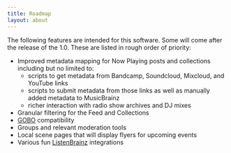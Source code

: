 ```yaml
---
title: Roadmap
layout: about
---
```


The following features are intended for this software. Some will come after the release of the 1.0. These are listed in rough order of priority:

- Improved metadata mapping for Now Playing posts and collections including but no limited to:
    - scripts to get metadata from Bandcamp, Soundcloud, Mixcloud, and YouTube links
    - scripts to submit metadata from those links as well as manually added metadata to MusicBrainz
    - richer interaction with radio show archives and DJ mixes
- Granular filtering for the Feed and Collections
- [GOBO](https://gobo.social/) compatibility
- Groups and relevant moderation tools
- Local scene pages that will display flyers for upcoming events
- Various fun [ListenBrainz](https://listenbrainz.org/) integrations
